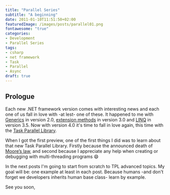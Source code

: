 ```yaml
---
title: "Parallel Series"
subtitle: "A beginning"
date: 2011-01-10T11:51:50+02:00
featuredImage: /images/posts/parallel01.png
fontawesome: "true"
categories: 
- Development
- Parallel Series
tags:
- csharp
- net framework
- Task
- Parallel
- Async
draft: true
---
```


## Prologue

Each new .NET framework version comes with interesting news and each one of us fall in love with -at lest- one of these. It happened to me with [Generics](http://msdn.microsoft.com/en-us/library/ms172192.aspx) in version 2.0, [extension methods](http://msdn.microsoft.com/en-us/library/bb383977.aspx) in version 3.0 and [LINQ](http://msdn.microsoft.com/en-us/library/bb308959.aspx) in version 3.5. Now with version 4.0 it's time to fall in love again, this time with the [Task Parallel Library](http://msdn.microsoft.com/en-us/library/bb308959.aspx).

When I got the first preview, one of the first things I did was to learn about that new Task Parallel Library. Firstly because the announced death of [Moore’s law](https://en.wikipedia.org/wiki/Moore%27s_law), and second because I appreciate any help when creating or debugging with multi-threading programs :smile:

In the next posts I'm going to start from scratch to TPL advanced topics. My goal will be: one example at least in each post. Because humans -and don't forget we developers inherits human base class- learn by example.

See you soon,
